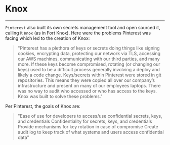 # Knox
---
`Pinterest` also built its own secrets management tool and open sourced it, calling it `Knox` (as in Fort Knox). Here were the problems Pinterest was facing which led to the creation of Knox:

> "Pinterest has a plethora of keys or secrets doing things like signing cookies, encrypting data, protecting our network via TLS, accessing our AWS machines, communicating with our third parties, and many more. If these keys become compromised, rotating (or changing our keys) used to be a difficult process generally involving a deploy and likely a code change. Keys/secrets within Pinterest were stored in git repositories. This means they were copied all over our company’s infrastructure and present on many of our employees laptops. There was no way to audit who accessed or who has access to the keys. Knox was built to solve these problems."

Per Pinterest, the goals of Knox are:

> "Ease of use for developers to access/use confidential secrets, keys, and credentials
Confidentiality for secrets, keys, and credentials
Provide mechanisms for key rotation in case of compromise
Create audit log to keep track of what systems and users access confidential data"
